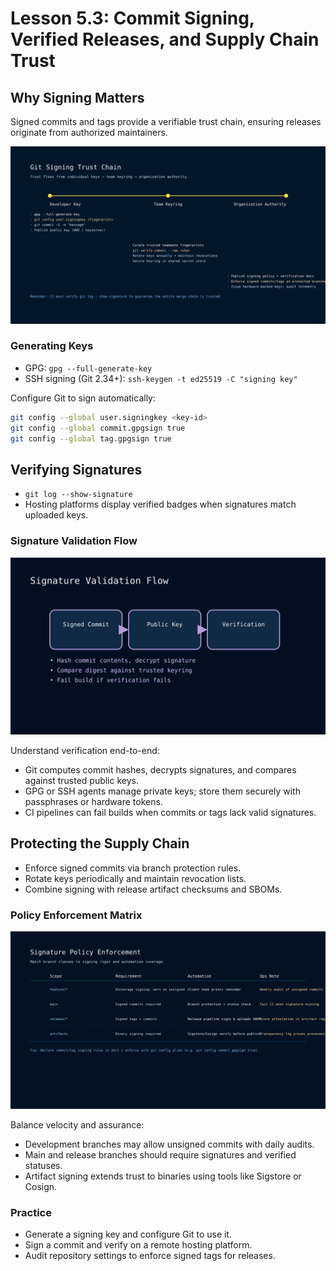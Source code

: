 # Lesson 5.3: Commit Signing, Verified Releases, and Supply Chain Trust

## Why Signing Matters

Signed commits and tags provide a verifiable trust chain, ensuring releases originate from authorized maintainers.

![Signing Trust Chain](../../../../resources/git/git_signing_trust_chain.svg)

### Generating Keys

- GPG: `gpg --full-generate-key`
- SSH signing (Git 2.34+): `ssh-keygen -t ed25519 -C "signing key"`

Configure Git to sign automatically:

```bash
git config --global user.signingkey <key-id>
git config --global commit.gpgsign true
git config --global tag.gpgsign true
```

## Verifying Signatures

- `git log --show-signature`
- Hosting platforms display verified badges when signatures match uploaded keys.

### Signature Validation Flow

![Signature Validation Flow](../../../../resources/git/git_signature_validation_flow.svg)

Understand verification end-to-end:

- Git computes commit hashes, decrypts signatures, and compares against trusted public keys.
- GPG or SSH agents manage private keys; store them securely with passphrases or hardware tokens.
- CI pipelines can fail builds when commits or tags lack valid signatures.

## Protecting the Supply Chain

- Enforce signed commits via branch protection rules.
- Rotate keys periodically and maintain revocation lists.
- Combine signing with release artifact checksums and SBOMs.

### Policy Enforcement Matrix

![Policy Enforcement Matrix](../../../../resources/git/git_policy_enforcement.svg)

Balance velocity and assurance:

- Development branches may allow unsigned commits with daily audits.
- Main and release branches should require signatures and verified statuses.
- Artifact signing extends trust to binaries using tools like Sigstore or Cosign.

### Practice

- Generate a signing key and configure Git to use it.
- Sign a commit and verify on a remote hosting platform.
- Audit repository settings to enforce signed tags for releases.

